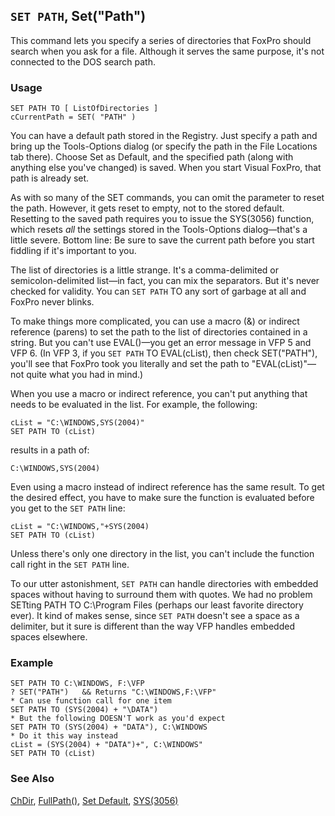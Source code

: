 ## `SET PATH`, Set("Path")

This command lets you specify a series of directories that FoxPro should search when you ask for a file. Although it serves the same purpose, it's not connected to the DOS search path.

### Usage

```foxpro
SET PATH TO [ ListOfDirectories ]
cCurrentPath = SET( "PATH" )
```

You can have a default path stored in the Registry. Just specify a path and bring up the Tools-Options dialog (or specify the path in the File Locations tab there). Choose Set as Default, and the specified path (along with anything else you've changed) is saved. When you start Visual FoxPro, that path is already set.

As with so many of the SET commands, you can omit the parameter to reset the path. However, it gets reset to empty, not to the stored default. Resetting to the saved path requires you to issue the SYS(3056) function, which resets *all* the settings stored in the Tools-Options dialog&mdash;that's a little severe. Bottom line: Be sure to save the current path before you start fiddling if it's important to you.

The list of directories is a little strange. It's a comma-delimited or semicolon-delimited list&mdash;in fact, you can mix the separators. But it's never checked for validity. You can `SET PATH` TO any sort of garbage at all and FoxPro never blinks.

To make things more complicated, you can use a macro (&amp;) or indirect reference (parens) to set the path to the list of directories contained in a string. But you can't use EVAL()&mdash;you get an error message in VFP 5 and VFP 6. (In VFP 3, if you `SET PATH` TO EVAL(cList), then check SET("PATH"), you'll see that FoxPro took you literally and set the path to "EVAL(cList)"&mdash;not quite what you had in mind.)

When you use a macro or indirect reference, you can't put anything that needs to be evaluated in the list. For example, the following:

```foxpro
cList = "C:\WINDOWS,SYS(2004)"
SET PATH TO (cList)
```
results in a path of:

```foxpro
C:\WINDOWS,SYS(2004)
```
Even using a macro instead of indirect reference has the same result. To get the desired effect, you have to make sure the function is evaluated before you get to the `SET PATH` line:

```foxpro
cList = "C:\WINDOWS,"+SYS(2004)
SET PATH TO (cList)
```
Unless there's only one directory in the list, you can't include the function call right in the `SET PATH` line.

To our utter astonishment, `SET PATH` can handle directories with embedded spaces without having to surround them with quotes. We had no problem SETting PATH TO C:\Program Files (perhaps our least favorite directory ever). It kind of makes sense, since `SET PATH` doesn't see a space as a delimiter, but it sure is different than the way VFP handles embedded spaces elsewhere.

### Example

```foxpro
SET PATH TO C:\WINDOWS, F:\VFP
? SET("PATH")   && Returns "C:\WINDOWS,F:\VFP"
* Can use function call for one item
SET PATH TO (SYS(2004) + "\DATA")
* But the following DOESN'T work as you'd expect
SET PATH TO (SYS(2004) + "DATA"), C:\WINDOWS
* Do it this way instead
cList = (SYS(2004) + "DATA")+", C:\WINDOWS"
SET PATH TO (cList)
```
### See Also

[ChDir](s4g339.md), [FullPath()](s4g165.md), [Set Default](s4g339.md), [SYS(3056)](s4g774.md)